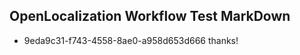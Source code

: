 ## OpenLocalization Workflow Test MarkDown
* 9eda9c31-f743-4558-8ae0-a958d653d666 
thanks!<!--HONumber=Mar16_HO3-->
